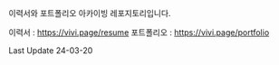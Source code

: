 이력서와 포트폴리오 아카이빙 레포지토리입니다.

이력서 : https://vivi.page/resume
포트폴리오 : https://vivi.page/portfolio

Last Update 24-03-20
